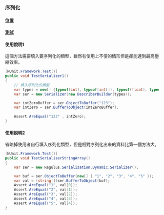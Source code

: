 ### 序列化
#### [位置](https://github.com/jiowchern/Regulus/tree/master/Library/Regulus.Serialization)
#### [測試](https://github.com/jiowchern/Regulus/tree/master/Test/Regulus.SerializationTests)

#### 使用說明1
這個方法需要填入要序列化的類型，雖然有使用上不便的情形但是卻能達到最高壓縮效率。
```csharp
[NUnit.Framework.Test()]
public void TestSerializer1()
{
    // 填入序列化的類型
    var types = new[] {typeof(int), typeof(int[]), typeof(float), typeof(string), typeof(char), typeof(char[])};
    var ser = new Serializer(new DescriberBuilder(types));

    var intZeroBuffer = ser.ObjectToBuffer("123");
    var intZero = ser.BufferToObject(intZeroBuffer);
    
    Assert.AreEqual("123" , intZero);
}
```


#### 使用說明2
省略掉使用者自行填入序列化類型，但是相對序列化出來的資料比第一個方法大。
```csharp
[NUnit.Framework.Test()]
public void TestSerializerStringArray()
{
    var ser = new Regulus.Serialization.Dynamic.Serializer();

    var buf = ser.ObjectToBuffer(new[] { "1", "2", "3", "4", "5" });
    var val = (string[])ser.BufferToObject(buf);
    Assert.AreEqual("1", val[0]);
    Assert.AreEqual("2", val[1]);
    Assert.AreEqual("3", val[2]);
    Assert.AreEqual("4", val[3]);
    Assert.AreEqual("5", val[4]);
}
```